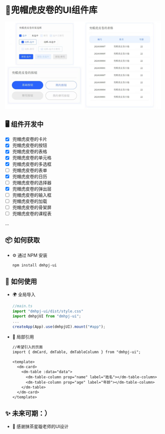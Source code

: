 # 🍰兜帽虎皮卷的UI组件库

![image](https://raw.githubusercontent.com/DMHPJ/DMHPJ-UI/refs/heads/main/public/preview.png)

## 🖥 组件开发中

- [x] 兜帽虎皮卷的卡片
- [x] 兜帽虎皮卷的按钮
- [x] 兜帽虎皮卷的表格
- [x] 兜帽虎皮卷的单元格
- [x] 兜帽虎皮卷的多选框
- [ ] 兜帽虎皮卷的表单
- [x] 兜帽虎皮卷的日历
- [ ] 兜帽虎皮卷的选择器
- [x] 兜帽虎皮卷的弹出层
- [ ] 兜帽虎皮卷的输入框
- [ ] 兜帽虎皮卷的加载
- [ ] 兜帽虎皮卷的骨架屏
- [ ] 兜帽虎皮卷的课程表

...

## 📦 如何获取

- ⚙️ 通过 NPM 安装

  ```
  npm install dmhpj-ui
  ```

## 🔨 如何使用

- 🌍 全局导入

  ```ts
  //main.ts
  import "dmhpj-ui/dist/style.css"
  import dmhpjUI from "dmhpj-ui";
  ...
  createApp(App).use(dmhpjUI).mount("#app");
  ```

- 🎨 局部引用

  ```vue
  //希望引入的页面
  import { dmCard, dmTable, dmTableColumn } from "dmhpj-ui";
  
  <template>
    <dm-card>
      <dm-table :data="data">
        <dm-table-column prop="name" label="姓名"></dm-table-column>
        <dm-table-column prop="age" label="年龄"></dm-table-column>
      </dm-table>
    </dm-card>
  </template>
  ```


## ✨ 未来可期：）

- 🌈 感谢抹茶星璇老师的UI设计
  
